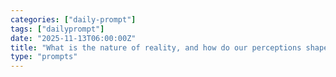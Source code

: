 ```yaml
---
categories: ["daily-prompt"]
tags: ["dailyprompt"]
date: "2025-11-13T06:00:00Z"
title: "What is the nature of reality, and how do our perceptions shape it?"
type: "prompts"
---
```


